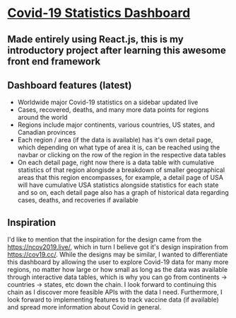 # [Covid-19 Statistics Dashboard](https://cov2019.com/) 
## Made entirely using React.js, this is my introductory project after learning this awesome front end framework
## Dashboard features (latest)
* Worldwide major Covid-19 statistics on a sidebar updated live
* Cases, recovered, deaths, and many more data points for regions around the world
* Regions include major continents, various countries, US states, and Canadian provinces
* Each region / area (if the data is available) has it's own detail page, which depending on what type of area it is, can be reached using the navbar or clicking on the row of the region in the respective data tables
* On each detail page, right now there is a data table with cumulative statistics of that region alongisde a breakdown of smaller geographical areas that this region encompasses, for example, a detail page of USA will have cumulative USA statistics alongside statistics for each state and so on, each detail page also has a graph of historical data regarding cases, deaths, and recoveries if available
## Inspiration
I'd like to mention that the inspiration for the design came from the https://ncov2019.live/, which in turn I believe got it's design inspiration from https://cov19.cc/. While the designs may be similar, I wanted to differentiate this dashboard by allowing the user to explore Covid-19 data for many more regions, no matter how large or how small as long as the data was available through interactive data tables, which is why you can go from continents -> countries -> states, etc down the chain. I look forward to continuing this chain as I discover more feasible APIs with the data I need. Furthermore, I look forward to implementing features to track vaccine data (if available) and spread more information about Covid in general. 
